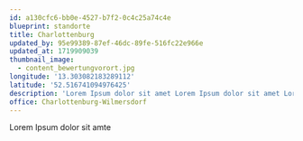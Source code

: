 ```yaml
---
id: a130cfc6-bb0e-4527-b7f2-0c4c25a74c4e
blueprint: standorte
title: Charlottenburg
updated_by: 95e99389-87ef-46dc-89fe-516fc22e966e
updated_at: 1719909039
thumbnail_image:
  - content_bewertungvorort.jpg
longitude: '13.303082183289112'
latitude: '52.516741094976425'
description: 'Lorem Ipsum dolor sit amet Lorem Ipsum dolor sit amet Lorem Ipsum dolor sit amet Lorem Ipsum dolor sit amet Lorem Ipsum dolor sit amet Lorem Ipsum dolor sit amet Lorem Ipsum dolor sit amet Lorem Ipsum dolor sit amet Lorem Ipsum dolor sit amet Lorem Ipsum dolor sit amet Lorem Ipsum dolor sit amet Lorem Ipsum dolor sit amet Lorem Ipsum dolor sit amet Lorem Ipsum dolor sit amet Lorem Ipsum dolor sit amet Lorem Ipsum dolor sit amet Lorem Ipsum dolor sit amet Lorem Ipsum dolor sit amet Lorem Ipsum dolor sit amet Lorem Ipsum dolor sit amet'
office: Charlottenburg-Wilmersdorf
---
```

Lorem Ipsum dolor sit amte